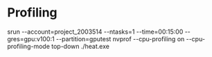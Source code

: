 # Profiling

srun --account=project_2003514 --ntasks=1 --time=00:15:00 --gres=gpu:v100:1 --partition=gputest nvprof --cpu-profiling on --cpu-profiling-mode top-down ./heat.exe
